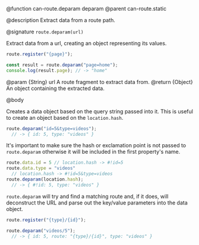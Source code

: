 @function can-route.deparam deparam
@parent can-route.static

@description Extract data from a route path.

@signature `route.deparam(url)`

Extract data from a url, creating an object representing its values.

```js
route.register("{page}");

const result = route.deparam("page=home");
console.log(result.page); // -> "home"
```

@param {String} url A route fragment to extract data from.
@return {Object} An object containing the extracted data.

@body

Creates a data object based on the query string passed into it. This is
useful to create an object based on the `location.hash`.

```js
route.deparam("id=5&type=videos");
  // -> { id: 5, type: "videos" }
```

It's important to make sure the hash or exclamation point is not passed
to `route.deparam` otherwise it will be included in the first property's
name.

```js
route.data.id = 5 // location.hash -> #!id=5
route.data.type = "videos"
  // location.hash -> #!id=5&type=videos
route.deparam(location.hash);
  // -> { #!id: 5, type: "videos" }
```

`route.deparam` will try and find a matching route and, if it does,
will deconstruct the URL and parse out the key/value parameters into the
data object.

```js
route.register("{type}/{id}");

route.deparam("videos/5");
  // -> { id: 5, route: "{type}/{id}", type: "videos" }
```
